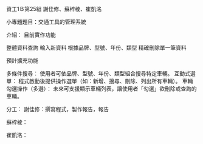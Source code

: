 資工1Ｂ第25組 謝佳修、蘇梓棱、崔凱洺

小專題題目：交通工具的管理系統


介紹：
目前實作功能

整體資料查詢
輸入新資料
根據品牌、型號、年份、類型 精確刪除單一筆資料



預計擴充功能

多條件搜尋：
使用者可依品牌、型號、年份、類型組合搜尋特定車輛。
互動式選單：
程式啟動後提供操作選單（如：新增、搜尋、刪除、列出所有車輛）。
車輛勾選操作（多選）：
未來可支援顯示車輛列表，讓使用者「勾選」欲刪除或查詢的車輛。

分工：
謝佳修：撰寫程式，製作報告，報告

蘇梓棱：

崔凱洺：
